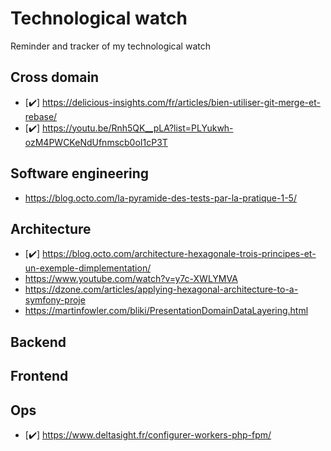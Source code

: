 # Technological watch
Reminder and tracker of my technological watch

## Cross domain
* [✔️] https://delicious-insights.com/fr/articles/bien-utiliser-git-merge-et-rebase/
* [✔️] https://youtu.be/Rnh5QK__pLA?list=PLYukwh-ozM4PWCKeNdUfnmscb0oI1cP3T

## Software engineering
* https://blog.octo.com/la-pyramide-des-tests-par-la-pratique-1-5/

## Architecture
* [✔️] https://blog.octo.com/architecture-hexagonale-trois-principes-et-un-exemple-dimplementation/
* https://www.youtube.com/watch?v=y7c-XWLYMVA
* https://dzone.com/articles/applying-hexagonal-architecture-to-a-symfony-proje
* https://martinfowler.com/bliki/PresentationDomainDataLayering.html

## Backend

## Frontend

## Ops
* [✔️] https://www.deltasight.fr/configurer-workers-php-fpm/
